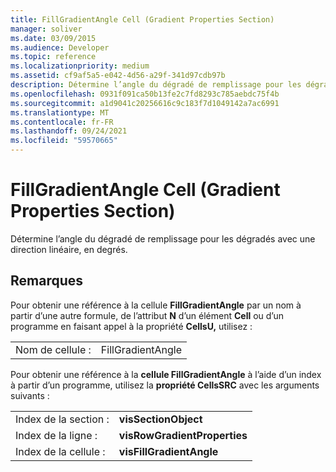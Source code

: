 ```yaml
---
title: FillGradientAngle Cell (Gradient Properties Section)
manager: soliver
ms.date: 03/09/2015
ms.audience: Developer
ms.topic: reference
ms.localizationpriority: medium
ms.assetid: cf9af5a5-e042-4d56-a29f-341d97cdb97b
description: Détermine l’angle du dégradé de remplissage pour les dégradés avec une direction linéaire, en degrés.
ms.openlocfilehash: 0931f091ca50b13fe2c7fd8293c785aebdc75f4b
ms.sourcegitcommit: a1d9041c20256616c9c183f7d1049142a7ac6991
ms.translationtype: MT
ms.contentlocale: fr-FR
ms.lasthandoff: 09/24/2021
ms.locfileid: "59570665"
---
```

# <a name="fillgradientangle-cell-gradient-properties-section"></a>FillGradientAngle Cell (Gradient Properties Section)

Détermine l’angle du dégradé de remplissage pour les dégradés avec une direction linéaire, en degrés. 
  
## <a name="remarks"></a>Remarques

Pour obtenir une référence à la cellule **FillGradientAngle** par un nom à partir d’une autre formule, de l’attribut **N** d’un élément **Cell** ou d’un programme en faisant appel à la propriété **CellsU,** utilisez : 
  
|||
|:-----|:-----|
| Nom de cellule :  <br/> | FillGradientAngle  <br/> |
   
Pour obtenir une référence à la **cellule FillGradientAngle** à l’aide d’un index à partir d’un programme, utilisez la **propriété CellsSRC** avec les arguments suivants : 
  
|||
|:-----|:-----|
| Index de la section :  <br/> |**visSectionObject** <br/> |
| Index de la ligne :  <br/> |**visRowGradientProperties** <br/> |
| Index de la cellule :  <br/> |**visFillGradientAngle** <br/> |
   

